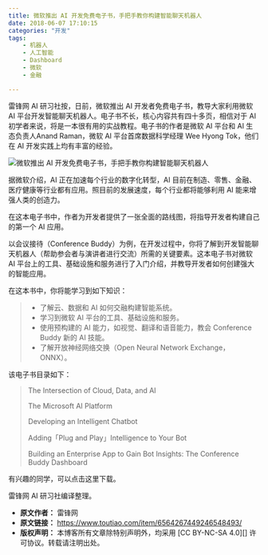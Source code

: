 ```yaml
---
title: 微软推出 AI 开发免费电子书，手把手教你构建智能聊天机器人
date: 2018-06-07 17:10:15
categories: "开发"
tags:
	- 机器人
	- 人工智能
	- Dashboard
	- 微软
	- 金融

---
```


雷锋网 AI 研习社按，日前，微软推出 AI 开发者免费电子书，教导大家利用微软 AI 平台开发智能聊天机器人。电子书不长，核心内容共有四十多页，相信对于 AI 初学者来说，将是一本很有用的实战教程。电子书的作者是微软 AI 平台和 AI 生态负责人Anand Raman，微软 AI 平台首席数据科学经理 Wee Hyong Tok，他们在 AI 开发实践上均有丰富的经验。

![微软推出 AI 开发免费电子书，手把手教你构建智能聊天机器人][AI]

据微软介绍，AI 正在加速每个行业的数字化转型，AI 目前在制造、零售、金融、医疗健康等行业都有应用。照目前的发展速度，每个行业都将能够利用 AI 能来增强人类的创造力。

在这本电子书中，作者为开发者提供了一张全面的路线图，将指导开发者构建自己的第一个 AI 应用。

以会议接待（Conference Buddy）为例，在开发过程中，你将了解到开发智能聊天机器人（帮助参会者与演讲者进行交流）所需的关键要素。这本电子书对微软 AI 平台上的工具、基础设施和服务进行了入门介绍，并教导开发者如何创建强大的智能应用。

在这本书中，你将能学习到如下知识：

>  *  了解云、数据和 AI 如何交融构建智能系统。
>  *  学习到微软 AI 平台的工具、基础设施和服务。
>  *  使用预构建的 AI 能力，如视觉、翻译和语音能力，教会 Conference Buddy 新的 AI 技能。
>  *  了解开放神经网络交换（Open Neural Network Exchange，ONNX）。

该电子书目录如下：

> The Intersection of Cloud, Data, and AI
> 
> The Microsoft AI Platform
> 
> Developing an Intelligent Chatbot
> 
> Adding「Plug and Play」Intelligence to Your Bot
> 
> Building an Enterprise App to Gain Bot Insights: The Conference Buddy Dashboard

有兴趣的同学，可以点击这里下载。

雷锋网 AI 研习社编译整理。


[AI]: /pro/os/crawler/2IQF-2A6V-A7FN.jpg
 *  **原文作者：** 雷锋网
 *  **原文链接：** https://www.toutiao.com/item/6564267449246548493/
 *  **版权声明：** 本博客所有文章除特别声明外，均采用 [CC BY-NC-SA 4.0][] 许可协议。转载请注明出处。